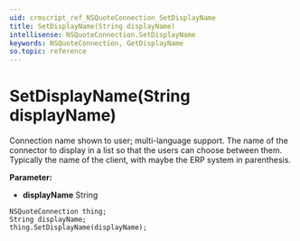 ```yaml
---
uid: crmscript_ref_NSQuoteConnection_SetDisplayName
title: SetDisplayName(String displayName)
intellisense: NSQuoteConnection.SetDisplayName
keywords: NSQuoteConnection, GetDisplayName
so.topic: reference
---
```


# SetDisplayName(String displayName)

Connection name shown to user; multi-language support. The name of the connector to display in a list so that the users can choose between them. Typically the name of the client, with maybe the ERP system in parenthesis.

**Parameter:** 
* **displayName** String

```crmscript
NSQuoteConnection thing;
String displayName;
thing.SetDisplayName(displayName);
```

